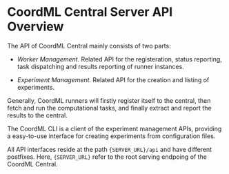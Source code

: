 # CoordML Central Server API Overview

The API of CoordML Central mainly consists of two parts:

- *Worker Management.* Related API for the registeration, status reporting, task dispatching and results reporting of runner instances.

- *Experiment Management.* Related API for the creation and listing of experiments.

Generally, CoordML runners will firstly register itself to the central, then fetch and run the computational tasks, and finally extract and report the results to the central.

The CoordML CLI is a client of the experiment management APIs, providing a easy-to-use interface for creating experiments from configuration files.

All API interfaces reside at the path `{SERVER_URL}/api` and have different postfixes. Here, `{SERVER_URL}` refer to the root serving endpoing of the CoordML Central.
